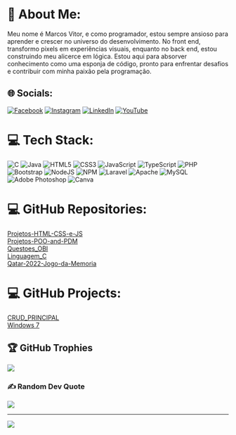 # 💫 About Me:
Meu nome é Marcos Vitor, e como programador, estou sempre ansioso para aprender e crescer no universo do desenvolvimento. No front end, transformo pixels em experiências visuais, enquanto no back end, estou construindo meu alicerce em lógica. Estou aqui para absorver conhecimento como uma esponja de código, pronto para enfrentar desafios e contribuir com minha paixão pela programação. 


## 🌐 Socials:
[![Facebook](https://img.shields.io/badge/Facebook-%231877F2.svg?logo=Facebook&logoColor=white)](https://facebook.com/marcosvitor) [![Instagram](https://img.shields.io/badge/Instagram-%23E4405F.svg?logo=Instagram&logoColor=white)](https://instagram.com/marcosvitor_0) [![LinkedIn](https://img.shields.io/badge/LinkedIn-%230077B5.svg?logo=linkedin&logoColor=white)](https://www.linkedin.com/in/marcos-vitor-a16b3b1b8/) [![YouTube](https://img.shields.io/badge/YouTube-%23FF0000.svg?logo=YouTube&logoColor=white)](https://www.youtube.com/channel/UCjxJLBRkGXYPkaKZR1ARSlQ) 

# 💻 Tech Stack:
![C](https://img.shields.io/badge/c-%2300599C.svg?style=for-the-badge&logo=c&logoColor=white) ![Java](https://img.shields.io/badge/java-%23ED8B00.svg?style=for-the-badge&logo=java&logoColor=white) ![HTML5](https://img.shields.io/badge/html5-%23E34F26.svg?style=for-the-badge&logo=html5&logoColor=white) ![CSS3](https://img.shields.io/badge/css3-%231572B6.svg?style=for-the-badge&logo=css3&logoColor=white) ![JavaScript](https://img.shields.io/badge/javascript-%23323330.svg?style=for-the-badge&logo=javascript&logoColor=%23F7DF1E) ![TypeScript](https://img.shields.io/badge/typescript-%23007ACC.svg?style=for-the-badge&logo=typescript&logoColor=white) ![PHP](https://img.shields.io/badge/php-%23777BB4.svg?style=for-the-badge&logo=php&logoColor=white) ![Bootstrap](https://img.shields.io/badge/bootstrap-%23563D7C.svg?style=for-the-badge&logo=bootstrap&logoColor=white) ![NodeJS](https://img.shields.io/badge/node.js-6DA55F?style=for-the-badge&logo=node.js&logoColor=white) ![NPM](https://img.shields.io/badge/NPM-%23000000.svg?style=for-the-badge&logo=npm&logoColor=white) ![Laravel](https://img.shields.io/badge/laravel-%23FF2D20.svg?style=for-the-badge&logo=laravel&logoColor=white) ![Apache](https://img.shields.io/badge/apache-%23D42029.svg?style=for-the-badge&logo=apache&logoColor=white) ![MySQL](https://img.shields.io/badge/mysql-%2300f.svg?style=for-the-badge&logo=mysql&logoColor=white) ![Adobe Photoshop](https://img.shields.io/badge/adobephotoshop-%2331A8FF.svg?style=for-the-badge&logo=adobephotoshop&logoColor=white) ![Canva](https://img.shields.io/badge/Canva-%2300C4CC.svg?style=for-the-badge&logo=Canva&logoColor=white)

# 💻 GitHub Repositories:
[Projetos-HTML-CSS-e-JS](https://github.com/MarcosVitor2005/Projetos-HTML-CSS-e-JS)<br/>
[Projetos-POO-and-PDM](https://github.com/MarcosVitor2005/Projetos-POO-and-PDM)<br/>
[Questoes_OBI](https://github.com/MarcosVitor2005/Questoes_OBI)<br/>
[Linguagem_C](https://github.com/MarcosVitor2005/Linguagem_C)<br/>
[Qatar-2022-Jogo-da-Memoria](https://github.com/Solar-Software-Laboratory/Qatar-2022-Jogo-da-Memoria)<br/>
# 💻 GitHub Projects:
[CRUD_PRINCIPAL](https://marcosvitor2005.github.io/Projetos-HTML-CSS-e-JS/CRUD_PRINCIPAL/index.html)<br/>
[Windows 7](https://marcosvitor2005.github.io/Projetos-HTML-CSS-e-JS/Windows%207/windows%207%20(1.2)/index.html)
[]()
## 🏆 GitHub Trophies
![](https://github-profile-trophy.vercel.app/?username=MarcosVitor2005&theme=radical&no-frame=true&no-bg=false&margin-w=4)

### ✍️ Random Dev Quote
![](https://quotes-github-readme.vercel.app/api?type=horizontal&theme=dark)

---
[![](https://visitcount.itsvg.in/api?id=MarcosVitor2005&icon=2&color=1)](https://visitcount.itsvg.in)


<!-- Proudly created with GPRM ( https://gprm.itsvg.in ) -->
